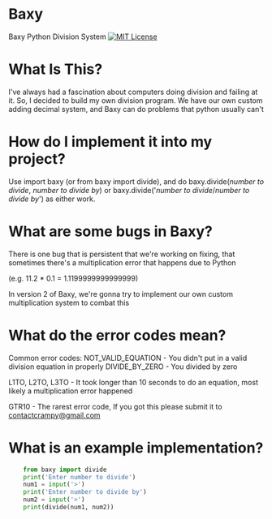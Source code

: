 # Baxy
Baxy Python Division System
[![MIT License](https://img.shields.io/badge/License-MIT-green.svg)](https://choosealicense.com/licenses/mit/)


# What Is This?
I've always had a fascination about computers doing division and failing at it. So, I decided to build my own division program.
We have our own custom adding decimal system, and Baxy can do problems that python usually can't

# How do I implement it into my project?
Use import baxy (or from baxy import divide), and do baxy.divide(*number to divide*, *number to divide by*) or baxy.divide('*number to divide*/*number to divide by*') as either work.

# What are some bugs in Baxy?
There is one bug that is persistent that we're working on fixing, that sometimes there's a multiplication error that happens due to Python

(e.g. 11.2 * 0.1 = 1.1199999999999999)

In version 2 of Baxy, we're gonna try to implement our own custom multiplication system to combat this

# What do the error codes mean?

Common error codes:
NOT_VALID_EQUATION - You didn't put in a valid division equation in properly
DIVIDE_BY_ZERO - You divided by zero

L1TO, L2TO, L3TO - It took longer than 10 seconds to do an equation, most likely a multiplication error happened

GTR10 - The rarest error code, If you got this please submit it to contactcrampy@gmail.com

# What is an example implementation?

```python
    from baxy import divide
    print('Enter number to divide')
    num1 = input('>')
    print('Enter number to divide by')
    num2 = input('>')
    print(divide(num1, num2))
```
